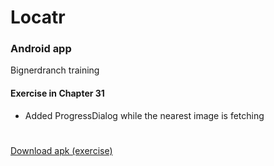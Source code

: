 # Locatr
### Android app
Bignerdranch training

#### Exercise in Chapter 31
- Added ProgressDialog while the nearest image is fetching

#

[Download apk (exercise)](../../raw/exercise_chapter31/app/build/outputs/apk/app-debug.apk)
